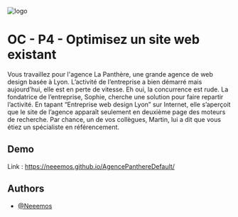 ![logo](https://user.oc-static.com/upload/2022/02/16/16450043954887_cover%20small.png)
# OC - P4 -  Optimisez un site web existant
 
Vous travaillez pour l'agence La Panthère, une grande agence de web design basée à Lyon. L’activité de l’entreprise a bien démarré mais aujourd’hui, elle est en perte de vitesse. Eh oui, la concurrence est rude. La fondatrice de l’entreprise, Sophie, cherche une solution pour faire repartir l’activité. En tapant “Entreprise web design Lyon” sur Internet, elle s’aperçoit que le site de l’agence apparaît seulement en deuxième page des moteurs de recherche. Par chance, un de vos collègues, Martin, lui a dit que vous étiez un spécialiste en référencement.

## Demo
Link : https://neeemos.github.io/AgencePanthereDefault/
## Authors

- [@Neeemos](https://github.com/Neeemos)


